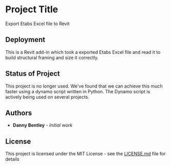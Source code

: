 # Project Title

Export Etabs Excel file to Revit 

## Deployment

This is a Revit add-in which took a exported Etabs Excel file and read it to build structural framing and size it correctly. 

## Status of Project 

This project is no longer used.  We've found that we can achieve this much faster using a dynamo script written in Python.  The Dynamo script is actively being used on several projects. 

## Authors

* **Danny Bentley** - *Initial work*

## License

This project is licensed under the MIT License - see the [LICENSE.md](LICENSE.md) file for details
